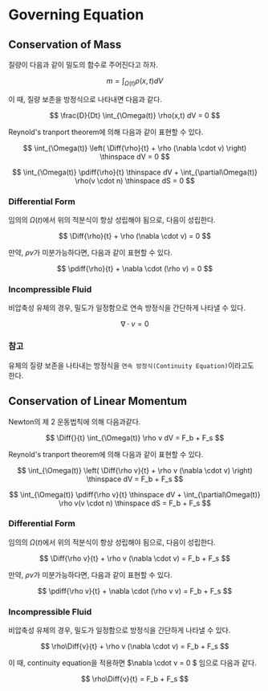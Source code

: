 # Governing Equation
## Conservation of Mass
질량이 다음과 같이 밀도의 함수로 주어진다고 하자.

$$ m = \int_{\Omega(t)} \rho(x,t) dV $$

이 때, 질량 보존을 방정식으로 나타내면 다음과 같다.

$$ \frac{D}{Dt} \int_{\Omega(t)} \rho(x,t) dV = 0 $$

Reynold's tranport theorem에 의해 다음과 같이 표현할 수 있다.

$$ \int_{\Omega(t)} \left( \Diff{\rho}{t} + \rho (\nabla \cdot v) \right) \thinspace dV = 0 $$

$$ \int_{\Omega(t)} \pdiff{\rho}{t} \thinspace dV + \int_{\partial\Omega(t)} \rho(v \cdot n) \thinspace dS = 0 $$

### Differential Form
임의의 $\Omega(t)$에서 위의 적분식이 항상 성립해야 됨으로, 다음이 성립한다.

$$ \Diff{\rho}{t} + \rho (\nabla \cdot v) = 0 $$

만약, $\rho v$가 미분가능하다면, 다음과 같이 표현할 수 있다.

$$ \pdiff{\rho}{t} + \nabla \cdot (\rho v) = 0 $$ 

### Incompressible Fluid
비압축성 유체의 경우, 밀도가 일정함으로 연속 방정식을 간단하게 나타낼 수 있다.

$$ \nabla \cdot v = 0 $$

### 참고
유체의 질량 보존을 나타내는 방정식을 `연속 방정식(Continuity Equation)`이라고도 한다.

## Conservation of Linear Momentum
Newton의 제 2 운동법칙에 의해 다음과같다.

$$ \Diff{}{t} \int_{\Omega(t)} \rho v dV = F_b + F_s $$

Reynold's tranport theorem에 의해 다음과 같이 표현할 수 있다.

$$ \int_{\Omega(t)} \left( \Diff{\rho v}{t} + \rho v (\nabla \cdot v) \right) \thinspace dV = F_b + F_s $$

$$ \int_{\Omega(t)} \pdiff{\rho v}{t} \thinspace dV + \int_{\partial\Omega(t)} \rho v(v \cdot n) \thinspace dS = F_b + F_s $$

### Differential Form
임의의 $\Omega(t)$에서 위의 적분식이 항상 성립해야 됨으로, 다음이 성립한다.

$$ \Diff{\rho v}{t} + \rho v (\nabla \cdot v) = F_b + F_s $$

만약, $\rho v$가 미분가능하다면, 다음과 같이 표현할 수 있다.

$$ \pdiff{\rho v}{t} + \nabla \cdot (\rho v v) = F_b + F_s $$ 

### Incompressible Fluid
비압축성 유체의 경우, 밀도가 일정함으로 방정식을 간단하게 나타낼 수 있다.

$$ \rho\Diff{v}{t} + \rho v (\nabla \cdot v) = F_b + F_s $$

이 때, continuity equation을 적용하면 $\nabla \cdot v = 0 $ 임으로 다음과 같다.

$$ \rho\Diff{v}{t} = F_b + F_s $$

